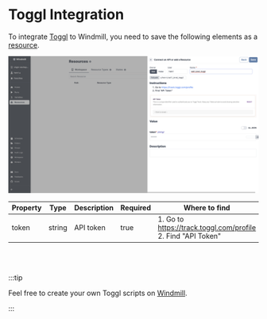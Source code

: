 # Toggl Integration

To integrate [Toggl](https://toggl.com/) to Windmill, you need to save the following elements as a [resource](../core_concepts/3_resources_and_types/index.md).

![Add Toggl Resource](../assets/integrations/add-toggl.png)

| Property | Type   | Description | Required | Where to find                                                |
| -------- | ------ | ----------- | -------- | ------------------------------------------------------------ |
| token    | string | API token   | true     | 1. Go to https://track.toggl.com/profile 2. Find "API Token" |

<br/><br/>

:::tip

Feel free to create your own Toggl scripts on [Windmill](../getting_started/00_how_to_use_windmill/index.mdx).

:::
